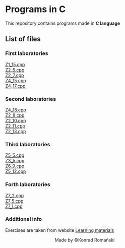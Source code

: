 # Programs in C
This repository contains programs made in **C language**

## List of files
### First laboratories
[Z1_15.cpp](https://github.com/TheSoulsHunter/Programs_in_C/blob/master/Programs_in_C/Z1_15.cpp)\
[Z2_5.cpp](https://github.com/TheSoulsHunter/Programs_in_C/blob/master/Programs_in_C/Z2_5.cpp)\
[Z2_7.cpp](https://github.com/TheSoulsHunter/Programs_in_C/blob/master/Programs_in_C/Z2_7.cpp)\
[Z4_15.cpp](https://github.com/TheSoulsHunter/Programs_in_C/blob/master/Programs_in_C/Z4_15.cpp)\
[Z4_17.cpp](https://github.com/TheSoulsHunter/Programs_in_C/blob/master/Programs_in_C/Z4_17.cpp)

### Second laboratories
[Z4_18.cpp](https://github.com/TheSoulsHunter/Programs_in_C/blob/master/Programs_in_C/Z4_18.cpp)\
[Z2_8.cpp](https://github.com/TheSoulsHunter/Programs_in_C/blob/master/Programs_in_C/Z2_8.cpp)\
[Z2_10.cpp](https://github.com/TheSoulsHunter/Programs_in_C/blob/master/Programs_in_C/Z2_10.cpp)\
[Z2_11.cpp](https://github.com/TheSoulsHunter/Programs_in_C/blob/master/Programs_in_C/Z2_11.cpp)\
[Z2_13.cpp](https://github.com/TheSoulsHunter/Programs_in_C/blob/master/Programs_in_C/Z2_13.cpp)

### Third laboratories
[Z5_5.cpp](https://github.com/TheSoulsHunter/Programs_in_C/blob/master/Programs_in_C/Z5_5.cpp)\
[Z3_5.cpp](https://github.com/TheSoulsHunter/Programs_in_C/blob/master/Programs_in_C/Z3_5.cpp)\
[Z6_9.cpp](https://github.com/TheSoulsHunter/Programs_in_C/blob/master/Programs_in_C/Z6_9.cpp)\
[Z5_12.cpp](https://github.com/TheSoulsHunter/Programs_in_C/blob/master/Programs_in_C/Z5_12.cpp)

### Forth laboratories
[Z7_2.cpp](https://github.com/TheSoulsHunter/Programs_in_C/blob/master/Programs_in_C/Z7_2.cpp)\
[Z7_5.cpp](https://github.com/TheSoulsHunter/Programs_in_C/blob/master/Programs_in_C/Z7_5.cpp)\
[Z7_1.cpp](https://github.com/TheSoulsHunter/Programs_in_C/blob/master/Programs_in_C/Z7_1.cpp)

### Additional info
Exercises are taken from website [Learning materials](http://www.cs.put.poznan.pl/jkniat/MatDydakt.html)

<p align="center">Made by ©Konrad Romański</p>
